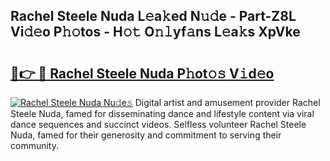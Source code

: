 ## Rachel Steele Nuda L𝚎a𝚔ed N𝚞𝚍e - Part-Z8L Vi𝚍𝚎o P𝚑𝚘tos - H𝚘𝚝 O𝚗𝚕yf𝚊ns L𝚎a𝚔s XpVke

# <h2><a href="http://kfd8fw.oniu.top/?m=Rachel+Steele+Nuda">🔗👉 🔴 Rachel Steele Nuda P𝚑ot𝚘𝚜 V𝚒d𝚎o</a></h2>

[![Rachel Steele Nuda Nu𝚍e𝚜](https://i.imgur.com/0qMVB7G.gif)](http://kfd8fw.oniu.top/?m=Rachel+Steele+Nuda)
Digital artist and amusement provider Rachel Steele Nuda, famed for disseminating dance and lifestyle content via viral dance sequences and succinct videos. Selfless volunteer Rachel Steele Nuda, famed for their generosity and commitment to serving their community.  

